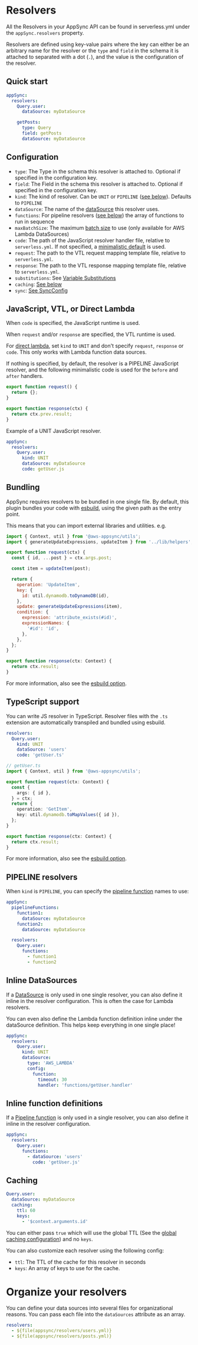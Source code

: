 # Resolvers

All the Resolvers in your AppSync API can be found in serverless.yml under the `appSync.resolvers` property.

Resolvers are defined using key-value pairs where the key can either be an arbitrary name for the resolver or the `type` and `field` in the schema it is attached to separated with a dot (`.`), and the value is the configuration of the resolver.

## Quick start

```yaml
appSync:
  resolvers:
    Query.user:
      dataSource: myDataSource

    getPosts:
      type: Query
      field: getPosts
      dataSource: myDataSource
```

## Configuration

- `type`: The Type in the schema this resolver is attached to. Optional if specified in the configuration key.
- `field`: The Field in the schema this resolver is attached to. Optional if specified in the configuration key.
- `kind`: The kind of resolver. Can be `UNIT` or `PIPELINE` ([see below](#PIPELINE-resolvers)). Defaults to `PIPELINE`
- `dataSource`: The name of the [dataSource](dataSources.md) this resolver uses.
- `functions`: For pipeline resolvers ([see below](#PIPELINE-resolvers)) the array of functions to run in sequence
- `maxBatchSize`: The maximum [batch size](https://aws.amazon.com/blogs/mobile/introducing-configurable-batching-size-for-aws-appsync-lambda-resolvers/) to use (only available for AWS Lambda DataSources)
- `code`: The path of the JavaScript resolver handler file, relative to `serverless.yml`. If not specified, a [minimalistic default](#javascript-vs-vtl) is used.
- `request`: The path to the VTL request mapping template file, relative to `serverless.yml`.
- `response`: The path to the VTL response mapping template file, relative to `serverless.yml`.
- `substitutions`: See [Variable Substitutions](substitutions.md)
- `caching`: [See below](#Caching)
- `sync`: [See SyncConfig](syncConfig.md)

## JavaScript, VTL, or Direct Lambda

When `code` is specified, the JavaScript runtime is used.

When `request` and/or `response` are specified, the VTL runtime is used.

For [direct lambda](https://docs.aws.amazon.com/appsync/latest/devguide/direct-lambda-reference.html), set `kind` to `UNIT` and don't specify `request`, `response` or `code`. This only works with Lambda function data sources.

If nothing is specified, by default, the resolver is a PIPELINE JavaScript resolver, and the following minimalistic code is used for the `before` and `after` handlers.

```js
export function request() {
  return {};
}

export function response(ctx) {
  return ctx.prev.result;
}
```

Example of a UNIT JavaScript resolver.

```yaml
appSync:
  resolvers:
    Query.user:
      kind: UNIT
      dataSource: myDataSource
      code: getUser.js
```

## Bundling

AppSync requires resolvers to be bundled in one single file. By default, this plugin bundles your code with [esbuild](https://esbuild.github.io/), using the given path as the entry point.

This means that you can import external libraries and utilities. e.g.

```js
import { Context, util } from '@aws-appsync/utils';
import { generateUpdateExpressions, updateItem } from '../lib/helpers';

export function request(ctx) {
  const { id, ...post } = ctx.args.post;

  const item = updateItem(post);

  return {
    operation: 'UpdateItem',
    key: {
      id: util.dynamodb.toDynamoDB(id),
    },
    update: generateUpdateExpressions(item),
    condition: {
      expression: 'attribute_exists(#id)',
      expressionNames: {
        '#id': 'id',
      },
    },
  };
}

export function response(ctx: Context) {
  return ctx.result;
}
```

For more information, also see the [esbuild option](./general-config.md#Esbuild).

## TypeScript support

You can write JS resolver in TypeScript. Resolver files with the `.ts` extension are automatically transpiled and bundled using esbuild.

```yaml
resolvers:
  Query.user:
    kind: UNIT
    dataSource: 'users'
    code: 'getUser.ts'
```

```ts
// getUser.ts
import { Context, util } from '@aws-appsync/utils';

export function request(ctx: Context) {
  const {
    args: { id },
  } = ctx;
  return {
    operation: 'GetItem',
    key: util.dynamodb.toMapValues({ id }),
  };
}

export function response(ctx: Context) {
  return ctx.result;
}
```

For more information, also see the [esbuild option](./general-config.md#Esbuild).

## PIPELINE resolvers

When `kind` is `PIPELINE`, you can specify the [pipeline function](pipeline-functions.md) names to use:

```yaml
appSync:
  pipelineFunctions:
    function1:
      dataSource: myDataSource
    function2:
      dataSource: myDataSource

  resolvers:
    Query.user:
      functions:
        - function1
        - function2
```

## Inline DataSources

If a [DataSource](dataSources.md) is only used in one single resolver, you can also define it inline in the resolver configuration. This is often the case for Lambda resolvers.

You can even also define the Lambda function definition inline under the dataSource definition. This helps keep everything in one single place!

```yaml
appSync:
  resolvers:
    Query.user:
      kind: UNIT
      dataSource:
        type: 'AWS_LAMBDA'
        config:
          function:
            timeout: 30
            handler: 'functions/getUser.handler'
```

## Inline function definitions

If a [Pipeline function](pipeline-functions.md) is only used in a single resolver, you can also define it inline in the resolver configuration.

```yaml
appSync:
  resolvers:
    Query.user:
      functions:
        - dataSource: 'users'
          code: 'getUser.js'
```

## Caching

```yaml
Query.user:
  dataSource: myDataSource
  caching:
    ttl: 60
    keys:
      - '$context.arguments.id'
```

You can either pass `true` which will use the global TTL (See the [global caching configuration](caching.md)) and no `keys`.

You can also customize each resolver using the following config:

- `ttl`: The TTL of the cache for this resolver in seconds
- `keys`: An array of keys to use for the cache.

# Organize your resolvers

You can define your data sources into several files for organizational reasons. You can pass each file into the `dataSources` attribute as an array.

```yaml
resolvers:
  - ${file(appsync/resolvers/users.yml)}
  - ${file(appsync/resolvers/posts.yml)}
```
